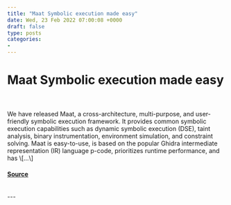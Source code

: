 ```yaml
---
title: "Maat Symbolic execution made easy"
date: Wed, 23 Feb 2022 07:00:08 +0000
draft: false
type: posts
categories: 
- 
---
```

# Maat Symbolic execution made easy

<br/>

<br/>
We have released Maat, a cross-architecture, multi-purpose, and user-friendly symbolic execution framework. It provides common symbolic execution capabilities such as dynamic symbolic execution (DSE), taint analysis, binary instrumentation, environment simulation, and constraint solving. Maat is easy-to-use, is based on the popular Ghidra intermediate representation (IR) language p-code, prioritizes runtime performance, and has \[…\]

#### [Source](https://blog.trailofbits.com/2022/02/23/maat-symbolic-execution-made-easy/)

<br/>
---
